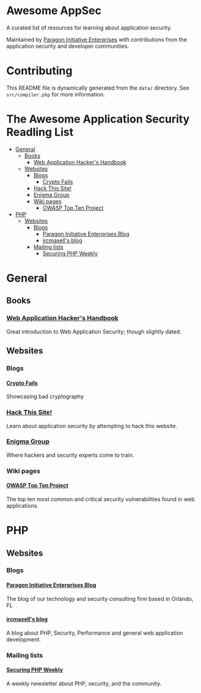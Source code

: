 # Awesome AppSec

A curated list of resources for learning about application security.

Maintained by [Paragon Initiative Enterprises](https://paragonie.com) with
contributions from the application security and developer communities.

# Contributing

This README file is dynamically generated from the `data/` directory. 
See `src/compiler.php` for more information.

# The Awesome Application Security Readling List

  * [General](#general)
    * [Books](#books)
      * [Web Application Hacker's Handbook](#web-application-hackers-handbook)
    * [Websites](#websites)
      * [Blogs](#blogs)
        * [Crypto Fails](#crypto-fails)
      * [Hack This Site!](#hack-this-site)
      * [Enigma Group](#enigma-group)
      * [Wiki pages](#wiki-pages)
        * [OWASP Top Ten Project](#owasp-top-ten-project)
  * [PHP](#php)
    * [Websites](#websites)
      * [Blogs](#blogs)
        * [Paragon Initiative Enterprises Blog](#paragon-initiative-enterprises-blog)
        * [ircmaxell's blog](#ircmaxells-blog)
      * [Mailing lists](#mailing-lists)
        * [Securing PHP Weekly](#securing-php-weekly)


# General

## Books

### [Web Application Hacker's Handbook](http://mdsec.net/wahh)

Great introduction to Web Application Security; though slightly dated.

## Websites

### Blogs

#### [Crypto Fails](http://cryptofails.com)

Showcasing bad cryptography

### [Hack This Site!](http://www.hackthissite.org)

Learn about application security by attempting to hack this website.

### [Enigma Group](http://www.enigmagroup.org)

Where hackers and security experts come to train.

### Wiki pages

#### [OWASP Top Ten Project](https://www.owasp.org/index.php/Category:OWASP_Top_Ten_Project)

The top ten most common and critical security vulnerabilities found in web applications.

# PHP

## Websites

### Blogs

#### [Paragon Initiative Enterprises Blog](https://paragonie.com/blog/)

The blog of our technology and security consulting firm based in Orlando, FL

#### [ircmaxell's blog](http://blog.ircmaxell.com)

A blog about PHP, Security, Performance and general web application development.

### Mailing lists

#### [Securing PHP Weekly](http://securingphp.com)

A weekly newsletter about PHP, security, and the community.

